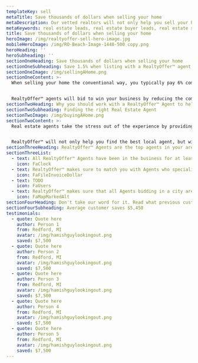 ```yaml
---
templateKey: sell
metaTitle: Save thousands of dollars when selling your home
metaDescription: Our vetted realtors will not only help you sell your house, but will offer part of their commission to win your business!
metaKeywords: real estate leads, real estate buyer leads, real estate seller leads
title: Save thousands of dollars when selling your home
heroImage: /img/realtyoffer-sell-hero-image.jpg
mobileHeroImage: /img/RO-Beach-Image-1440-500 copy.png
heroHeading: ''
heroSubheading: ''
sectionOneHeading: Save thousands of dollars when selling your home
sectionOneSubheading: Save 1.5% when listing with a RealtyOffer™ agent
sectionOneImage: /img/sellingAHome.png
sectionOneContent: >-
  When selling your home the conventional way, you typically pay 6% commission (3% to the listing agent, and 3% to the buyer's agent).


  RealtyOffer™ agents will bid to win your business by reducing the commission they are willing to take when listing your home saving you thousands of dollars. Use the calculator below to estimate how much you can save by using a RealtyOffer™ agent.
sectionTwoHeading: Why you should work with a RealtyOffer™ Agent to help sell your home
sectionTwoSubheading: Finding the right Real Estate Agent
sectionTwoImage: /img/buyingAHome.png
sectionTwoContent: >-
  Real estate agents take the stress out of the experience by providing sellers with knowledge of the market and skills in the negotiation process. Furthermore, agents' expertise and skill are provided to sellers without charge.


  RealtyOffer™ will not only help you find the best local agent, but will also make sure you receive the best deal possible as our Agents bid to win your business.
sectionThreeHeading: RealtyOffer™ Agents are the top agents in your area
sectionThreeList:
  - text: All RealtyOffer™ Agents have been in the business for at least 2 years, and have closed 12 listings in the last year.
    icon: FaClock
  - text: RealtyOffer™ makes sure to match you with Agents who specialize in buying and selling homes within your price range
    icon: FaFileInvoiceDollar
  - text: TODO
    icon: FaUsers
  - text: RealtyOffer™ makes sure that all Agents bidding in a city are knowledgable in that area, and is actively working within the city.
    icon: FaMapMarkedAlt
sectionFourHeading: Don't take our word for it. Read what previous customers have to say!
sectionFourSubheading: Average customer saves $5,450
testimonials:
  - quote: Quote here
    author: Person 1
    from: Redford, MI
    avatar: /img/hamishguylookingout.png
    saved: $7,500
  - quote: Quote here
    author: Person 2
    from: Redford, MI
    avatar: /img/hamishguylookingout.png
    saved: $7,500
  - quote: Quote here
    author: Person 3
    from: Redford, MI
    avatar: /img/hamishguylookingout.png
    saved: $7,500
  - quote: Quote here
    author: Person 4
    from: Redford, MI
    avatar: /img/hamishguylookingout.png
    saved: $7,500
  - quote: Quote here
    author: Person 5
    from: Redford, MI
    avatar: /img/hamishguylookingout.png
    saved: $7,500
---
```

